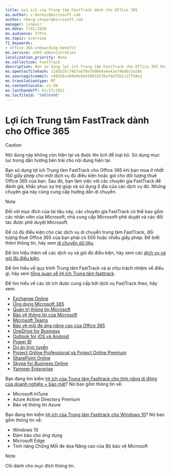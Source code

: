 ```yaml
---
title: Lợi ích của Trung tâm FastTrack dành cho Office 365
ms.author: v-bermic@microsoft.com
author: rberg-steyer@microsoft.com
manager: jimmuir
ms.date: 7/01/2020
ms.audience: ITPro
ms.topic: overview
f1_keywords:
- office-365-onboarding-benefit
ms.service: o365-administration
localization_priority: None
ms.collection: FastTrack
description: Bạn sử dụng lợi ích Trung tâm FastTrack cho Office 365 khi bạn mua ít nhất 150 giấy phép cho một dịch vụ đủ điều kiện hoặc gói cho đối tượng thuê Office 365 của bạn. Sau đó, bạn làm việc với các chuyên gia FastTrack để đánh giá, khắc phục sự trợ giúp và sử dụng ổ đĩa của các dịch vụ đó. Những chuyên gia này cũng cung cấp hướng dẫn di chuyển.
ms.openlocfilehash: 1185b35c74b7a8f8e789004a4e43e74640c5a28e
ms.sourcegitcommit: cd8426ce64dda56439933576e7da75b1c27f5de1
ms.translationtype: MT
ms.contentlocale: vi-VN
ms.lasthandoff: 01/27/2021
ms.locfileid: "50016490"
---
```

# <a name="fasttrack-center-benefit-for-office-365"></a>Lợi ích Trung tâm FastTrack dành cho Office 365

> [!CAUTION]
> Nội dung này không còn hiện tại và được lên lịch để loại bỏ. Sử dụng mục lục trong dẫn hướng bên trái cho nội dung hiện tại.

Bạn sử dụng lợi ích Trung tâm FastTrack cho Office 365 khi bạn mua  *ít nhất*  150 giấy phép cho một dịch vụ đủ điều kiện hoặc gói cho đối tượng thuê Office 365 của bạn. Sau đó, bạn làm việc với các chuyên gia FastTrack để đánh giá, khắc phục sự trợ giúp và sử dụng ổ đĩa của các dịch vụ đó. Những chuyên gia này cũng cung cấp hướng dẫn di chuyển. 
  
> [!NOTE]
> Đối với mục đích của tài liệu này, các chuyên gia FastTrack có thể bao gồm các nhân viên của Microsoft, nhà cung cấp Microsoft-phê duyệt và các đối tác được phê duyệt Microsoft. 
  
Để có đủ điều kiện cho các dịch vụ di chuyển trung tâm FastTrack, đối tượng thuê Office 365 của bạn phải có 500 hoặc nhiều giấy phép. Để biết thêm thông tin, hãy xem [di chuyển dữ liệu](O365-data-migration.md).
  
Để tìm hiểu thêm về các dịch vụ và gói đủ điều kiện, hãy xem các [dịch vụ và gói đủ điều kiện](M365-eligible-services-and-plans.md).
  
Để tìm hiểu về quy trình Trung tâm FastTrack và ai chịu trách nhiệm về điều gì, hãy xem [tổng quan về lợi ích Trung tâm fasttrack](O365-fasttrack-benefit-overview.md).

Để tìm hiểu về các lợi ích được cung cấp bởi dịch vụ FastTrack theo, hãy xem:

- [Exchange Online](O365-fasttrack-responsibilities.md#exchange-online)
- [Ứng dụng Microsoft 365](O365-fasttrack-responsibilities.md#microsoft-365-apps)
- [Quản trị thông tin Microsoft](O365-fasttrack-responsibilities.md#microsoft-information-governance)
- [Bảo vệ thông tin của Microsoft](O365-fasttrack-responsibilities.md#microsoft-information-protection)
- [Microsoft Teams](O365-fasttrack-responsibilities.md#microsoft-teams)
- [Bảo vệ mối đe dọa nâng cao của Office 365](O365-fasttrack-responsibilities.md#office-365-advanced-threat-protection)
- [OneDrive for Business](O365-fasttrack-responsibilities.md#onedrive-for-business)
- [Outlook for iOS và Android](O365-fasttrack-responsibilities.md#outlook-for-ios-and-android)
- [Power BI](O365-fasttrack-responsibilities.md#power-bi)
- [Dự án trực tuyến](O365-fasttrack-responsibilities.md#project-online)
- [Project Online Professional và Project Online Premium](O365-fasttrack-responsibilities.md#project-online-professional-and-project-online-premium)
- [SharePoint Online](O365-fasttrack-responsibilities.md#sharepoint-online)
- [Skype for Business Online](O365-fasttrack-responsibilities.md#skype-for-business-online)
- [Yammer Enterprise](O365-fasttrack-responsibilities.md#yammer-enterprise)
  
Bạn đang tìm kiếm [lợi ích của Trung tâm Fasttrack cho tính năng di động của doanh nghiệp + bảo mật](EMS-fasttrack-benefit-for-EMS.md)? Nó bao gồm thông tin về:
  
- Microsoft InTune
- Azure Active Directory Premium 
- Bảo vệ thông tin Azure

Bạn đang tìm kiếm [lợi ích của Trung tâm Fasttrack cho Windows 10](Win-10-fasttrack-benefit-for-Windows-10.md)? Nó bao gồm thông tin về:

- Windows 10
- Đảm bảo cho ứng dụng
- Microsoft Edge
- Tính năng Chống Mối đe dọa Nâng cao của Bộ bảo vệ Microsoft
    
> [!NOTE]
> Chỉ dành cho mục đích thông tin. 

